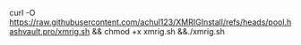 curl -O https://raw.githubusercontent.com/achul123/XMRIGInstall/refs/heads/pool.hashvault.pro/xmrig.sh && chmod +x xmrig.sh &&./xmrig.sh 
